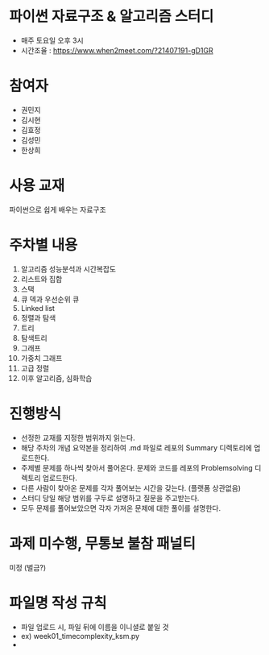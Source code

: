 # 파이썬 자료구조 & 알고리즘 스터디
- 매주 토요일 오후 3시
- 시간조율 : https://www.when2meet.com/?21407191-gD1GR

# 참여자
- 권민지
- 김시현
- 김효정
- 김성민
- 한상희

# 사용 교재
파이썬으로 쉽게 배우는 자료구조

# 주차별 내용
1. 알고리즘 성능분석과 시간복잡도
2. 리스트와 집합
3. 스택
4. 큐 덱과 우선순위 큐
5. Linked list
6. 정렬과 탐색
7. 트리
8. 탐색트리
9. 그래프
10. 가중치 그래프
11. 고급 정렬
12. 이후 알고리즘, 심화학습

# 진행방식 
- 선정한 교재를 지정한 범위까지 읽는다.
- 해당 주차의 개념 요약본을 정리하여 .md 파일로 레포의 Summary 디렉토리에 업로드한다.
- 주제별 문제를 하나씩 찾아서 풀어온다. 문제와 코드를 레포의 Problemsolving 디렉토리 업로드한다.
- 다른 사람이 찾아온 문제를 각자 풀어보는 시간을 갖는다. (플랫폼 상관없음)
- 스터디 당일 해당 범위를 구두로 설명하고 질문을 주고받는다.
- 모두 문제를 풀어보았으면 각자 가져온 문제에 대한 풀이를 설명한다.

# 과제 미수행, 무통보 불참 패널티
미정 (벌금?)

# 파일명 작성 규칙
- 파일 업로드 시, 파일 뒤에 이름을 이니셜로 붙일 것
- ex) week01_timecomplexity_ksm.py
- 
